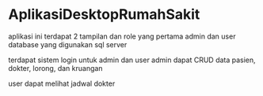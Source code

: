 # AplikasiDesktopRumahSakit

aplikasi ini terdapat 2 tampilan dan role yang pertama admin dan user
database yang digunakan sql server

terdapat sistem login untuk admin dan user
admin dapat CRUD data pasien, dokter, lorong, dan kruangan

user dapat melihat jadwal dokter
